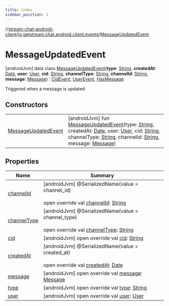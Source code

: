 ```yaml
---
title: index
sidebar_position: 1
---
```

//[stream-chat-android-client](../../../index.md)/[io.getstream.chat.android.client.events](../index.md)/[MessageUpdatedEvent](index.md)



# MessageUpdatedEvent  
 [androidJvm] data class [MessageUpdatedEvent](index.md)(**type**: [String](https://kotlinlang.org/api/latest/jvm/stdlib/kotlin/-string/index.html), **createdAt**: [Date](https://developer.android.com/reference/kotlin/java/util/Date.html), **user**: [User](../../io.getstream.chat.android.client.models/User/index.md), **cid**: [String](https://kotlinlang.org/api/latest/jvm/stdlib/kotlin/-string/index.html), **channelType**: [String](https://kotlinlang.org/api/latest/jvm/stdlib/kotlin/-string/index.html), **channelId**: [String](https://kotlinlang.org/api/latest/jvm/stdlib/kotlin/-string/index.html), **message**: [Message](../../io.getstream.chat.android.client.models/Message/index.md)) : [CidEvent](../CidEvent/index.md), [UserEvent](../UserEvent/index.md), [HasMessage](../HasMessage/index.md)

Triggered when a message is updated

   


## Constructors  
  
| | |
|---|---|
| <a name="io.getstream.chat.android.client.events/MessageUpdatedEvent/MessageUpdatedEvent/#kotlin.String#java.util.Date#io.getstream.chat.android.client.models.User#kotlin.String#kotlin.String#kotlin.String#io.getstream.chat.android.client.models.Message/PointingToDeclaration/"></a>[MessageUpdatedEvent](MessageUpdatedEvent.md)| <a name="io.getstream.chat.android.client.events/MessageUpdatedEvent/MessageUpdatedEvent/#kotlin.String#java.util.Date#io.getstream.chat.android.client.models.User#kotlin.String#kotlin.String#kotlin.String#io.getstream.chat.android.client.models.Message/PointingToDeclaration/"></a> [androidJvm] fun [MessageUpdatedEvent](MessageUpdatedEvent.md)(type: [String](https://kotlinlang.org/api/latest/jvm/stdlib/kotlin/-string/index.html), createdAt: [Date](https://developer.android.com/reference/kotlin/java/util/Date.html), user: [User](../../io.getstream.chat.android.client.models/User/index.md), cid: [String](https://kotlinlang.org/api/latest/jvm/stdlib/kotlin/-string/index.html), channelType: [String](https://kotlinlang.org/api/latest/jvm/stdlib/kotlin/-string/index.html), channelId: [String](https://kotlinlang.org/api/latest/jvm/stdlib/kotlin/-string/index.html), message: [Message](../../io.getstream.chat.android.client.models/Message/index.md))   <br/>|


## Properties  
  
|  Name |  Summary | 
|---|---|
| <a name="io.getstream.chat.android.client.events/MessageUpdatedEvent/channelId/#/PointingToDeclaration/"></a>[channelId](channelId.md)| <a name="io.getstream.chat.android.client.events/MessageUpdatedEvent/channelId/#/PointingToDeclaration/"></a> [androidJvm] @SerializedName(value = channel_id)  <br/>  <br/>open override val [channelId](channelId.md): [String](https://kotlinlang.org/api/latest/jvm/stdlib/kotlin/-string/index.html)   <br/>|
| <a name="io.getstream.chat.android.client.events/MessageUpdatedEvent/channelType/#/PointingToDeclaration/"></a>[channelType](channelType.md)| <a name="io.getstream.chat.android.client.events/MessageUpdatedEvent/channelType/#/PointingToDeclaration/"></a> [androidJvm] @SerializedName(value = channel_type)  <br/>  <br/>open override val [channelType](channelType.md): [String](https://kotlinlang.org/api/latest/jvm/stdlib/kotlin/-string/index.html)   <br/>|
| <a name="io.getstream.chat.android.client.events/MessageUpdatedEvent/cid/#/PointingToDeclaration/"></a>[cid](cid.md)| <a name="io.getstream.chat.android.client.events/MessageUpdatedEvent/cid/#/PointingToDeclaration/"></a> [androidJvm] open override val [cid](cid.md): [String](https://kotlinlang.org/api/latest/jvm/stdlib/kotlin/-string/index.html)   <br/>|
| <a name="io.getstream.chat.android.client.events/MessageUpdatedEvent/createdAt/#/PointingToDeclaration/"></a>[createdAt](createdAt.md)| <a name="io.getstream.chat.android.client.events/MessageUpdatedEvent/createdAt/#/PointingToDeclaration/"></a> [androidJvm] @SerializedName(value = created_at)  <br/>  <br/>open override val [createdAt](createdAt.md): [Date](https://developer.android.com/reference/kotlin/java/util/Date.html)   <br/>|
| <a name="io.getstream.chat.android.client.events/MessageUpdatedEvent/message/#/PointingToDeclaration/"></a>[message](message.md)| <a name="io.getstream.chat.android.client.events/MessageUpdatedEvent/message/#/PointingToDeclaration/"></a> [androidJvm] open override val [message](message.md): [Message](../../io.getstream.chat.android.client.models/Message/index.md)   <br/>|
| <a name="io.getstream.chat.android.client.events/MessageUpdatedEvent/type/#/PointingToDeclaration/"></a>[type](type.md)| <a name="io.getstream.chat.android.client.events/MessageUpdatedEvent/type/#/PointingToDeclaration/"></a> [androidJvm] open override val [type](type.md): [String](https://kotlinlang.org/api/latest/jvm/stdlib/kotlin/-string/index.html)   <br/>|
| <a name="io.getstream.chat.android.client.events/MessageUpdatedEvent/user/#/PointingToDeclaration/"></a>[user](user.md)| <a name="io.getstream.chat.android.client.events/MessageUpdatedEvent/user/#/PointingToDeclaration/"></a> [androidJvm] open override val [user](user.md): [User](../../io.getstream.chat.android.client.models/User/index.md)   <br/>|

